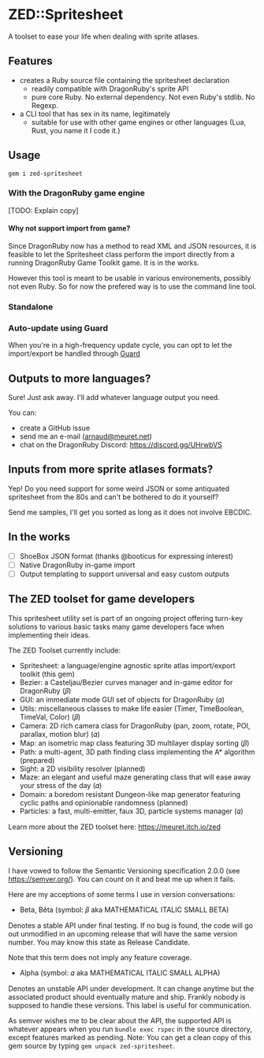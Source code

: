 # ZED::Spritesheet

A toolset to ease your life when dealing with sprite atlases.

## Features

 * creates a Ruby source file containing the spritesheet declaration
   * readily compatible with DragonRuby's sprite API
   * pure core Ruby. No external dependency. Not even Ruby's stdlib. No Regexp.
 * a CLI tool that has sex in its name, legitimately
   * suitable for use with other game engines or other languages (Lua, Rust, you name it I code it.)
   
## Usage

	gem i zed-spritesheet
	
  ### With the DragonRuby game engine
  
  [TODO: Explain copy]
  
  #### Why not support import from game?
  
  Since DragonRuby now has a method to read XML and JSON resources, it is feasible to let the Spritesheet class perform
  the import directly from a running DragonRuby Game Toolkit game. It is in the works.
  
  However this tool is meant to be usable in various environements, possibly not even Ruby.
  So for now the prefered way is to use the command line tool.
   
  ### Standalone
  
  ### Auto-update using Guard
  
  When you're in a high-frequency update cycle, you can opt to let the import/export be handled through [Guard](https://guardgem.org/)
  
## Outputs to more languages?

Sure! Just ask away. I'll add whatever language output you need.

You can:

 * create a GitHub issue
 * send me an e-mail (arnaud@meuret.net)
 * chat on the DragonRuby Discord: https://discord.gg/UHrwbVS

## Inputs from more sprite atlases formats?

Yep! Do you need support for some weird JSON or some antiquated spritesheet from the 80s and can't be bothered to do it yourself? 

Send me samples, I'll get you sorted as long as it does not involve EBCDIC.

## In the works

 - [ ] ShoeBox JSON format (thanks @booticus for expressing interest)
 - [ ] Native DragonRuby in-game import
 - [ ] Output templating to support universal and easy custom outputs

## The ZED toolset for game developers

This spritesheet utility set is part of an ongoing project offering turn-key solutions to
various basic tasks many game developers face when implementing their ideas.

The ZED Toolset currently include:

 - Spritesheet: a language/engine agnostic sprite atlas import/export toolkit (this gem)
 - Bezier: a Casteljau/Bezier curves manager and in-game editor for DragonRuby (𝛽)
 - GUI: an immediate mode GUI set of objects for DragonRuby (𝛼)
 - Utils: miscellaneous classes to make life easier (Timer, TimeBoolean, TimeVal, Color)  (𝛽)
 - Camera: 2D rich camera class for DragonRuby  (pan, zoom, rotate, POI, parallax, motion blur) (𝛼)
 - Map: an isometric map class featuring 3D multilayer display sorting (𝛽)
 - Path: a multi-agent, 3D path finding class implementing the A* algorithm (prepared)
 - Sight: a 2D visibility resolver (planned)
 - Maze: an elegant and useful maze generating class that will ease away your stress of the day (𝛼)
 - Domain: a boredom resistant Dungeon-like map generator featuring cyclic paths and opinionable randomness (planned)
 - Particles: a fast, multi-emitter, faux 3D, particle systems manager (𝛼)

Learn more about the ZED toolset here: https://meuret.itch.io/zed

## Versioning

I have vowed to follow the Semantic Versioning specification 2.0.0 (see https://semver.org/).
You can count on it and beat me up when it fails.

Here are my acceptions of some terms I use in version conversations:

 - Beta, Bêta (symbol: 𝛽 aka MATHEMATICAL ITALIC SMALL BETA)
 
 Denotes a stable API under final testing. If no bug is found, the code will go out unmodified
 in an upcoming release that will have the same version number. You may know this state as Release Candidate.
 
 Note that this term does not imply any feature coverage.
 
 - Alpha (symbol: 𝛼 aka MATHEMATICAL ITALIC SMALL ALPHA)
 
 Denotes an unstable API under development. It can change anytime but the associated product should eventually
 mature and ship. Frankly nobody is supposed to handle these versions. This label is useful for communication.
 
 As semver wishes me to be clear about the API, the supported API is whatever appears when you
 run `bundle exec rspec` in the source directory, except features marked as pending. Note: You can get a
 clean copy of this gem source by typing `gem unpack zed-spritesheet`.
 
